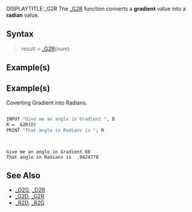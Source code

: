 DISPLAYTITLE:_G2R
The [_G2R](_G2R) function converts a **gradient** value into a **radian** value. 


## Syntax

>  result = [_G2R](_G2R)(num)


## Example(s)

## Example(s)
 Coverting Gradient into Radians.

```vb

INPUT "Give me an angle in Gradient ", D
R = _G2R(D)
PRINT "That angle in Radians is "; R

```

```text


Give me an angle in Gradient 60
That angle in Radians is  .9424778

```



## See Also
 
* [_D2G](_D2G), [_D2R](_D2R)
* [_G2D](_G2D), [_G2R](_G2R)
* [_R2D](_R2D), [_R2G](_R2G)




